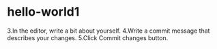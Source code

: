 # hello-world1
3.In the editor, write a bit about yourself.
4.Write a commit message that describes your changes.
5.Click Commit changes button.
